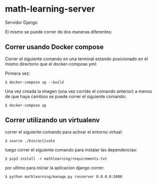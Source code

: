 # math-learning-server

Servidor Django

El mismo se puede correr de dos maneras diferentes:

## Correr usando Docker compose

Correr el siguiente comando en una terminal estando posicionado en el mismo directorio que el docker-compose.yml:

Primera vez:

    $ docker-compose up --build
    
Una vez creada la imagen (una vez corrido el comando anterior) a menos de que haya cambios se puede correr el siguiente comando:

    $ docker-compose up


## Correr utilizando un virtualenv

correr el siguiente comando para activar el entorno virtual:

    $ source ./bin/activate

luego correr el siguiente comando para instalar las dependencias:

    $ pip3 install -r mathlearning/requirements.txt 

por ultimo para iniciar la aplicacion django correr:

    $ python mathlearning/manage.py runserver 0.0.0.0:5000

